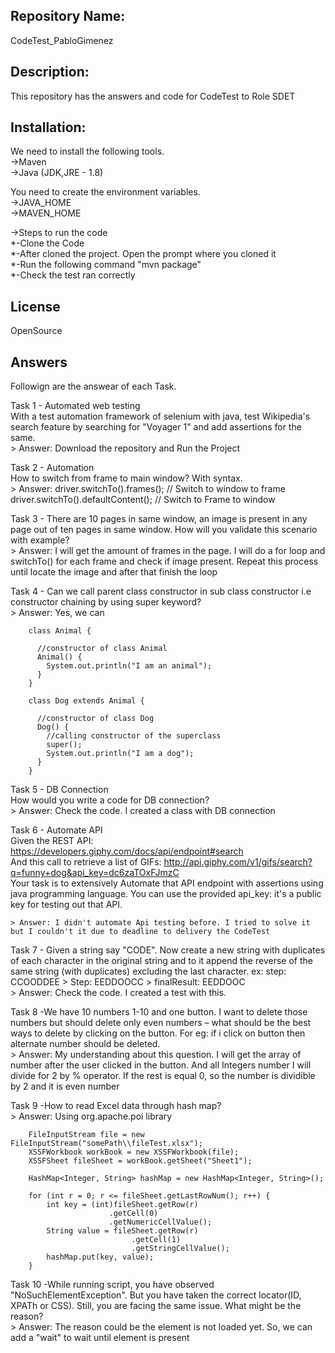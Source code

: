 ## Repository Name: 
CodeTest_PabloGimenez

## Description:
This repository has the answers and code for CodeTest to Role SDET

## Installation:
We need to install the following tools.  
->Maven  
->Java (JDK,JRE - 1.8)

You need to create the environment variables.  
->JAVA_HOME  
->MAVEN_HOME  

->Steps to run the code  
*-Clone the Code  
*-After cloned the project. Open the prompt where you cloned it  
*-Run the following command "mvn package"  
*-Check the test ran correctly

## License 
OpenSource

## Answers
Followign are the answear of each Task.  
  
Task 1 - Automated web testing   
	 With a test automation framework of selenium with java, test Wikipedia's search feature by searching for "Voyager 1" and add assertions for the same.  
	> Answer: Download the repository and Run the Project  
  
Task 2 - Automation  
	 How to switch from frame to main window? With syntax.  
	> Answer:	driver.switchTo().frames();           // Switch to window to frame  
		driver.switchTo().defaultContent();  // Switch to Frame to window  
  
Task 3 - There are 10 pages in same window, an image is present in any page out of ten pages in same window. How will you validate this scenario with example?  
	> Answer: I will get the amount of frames in the page. I will do a for loop and switchTo() for each frame and check if image present. Repeat this process until locate the image and after that finish the loop  
  
Task 4 - Can we call parent class constructor in sub class constructor i.e constructor chaining by using super keyword?  
	> Answer: Yes, we can  
  
		class Animal {  
  
		  //constructor of class Animal  
		  Animal() {  
			System.out.println("I am an animal");  
		  }  
		}  
  
		class Dog extends Animal {  
  
		  //constructor of class Dog  
		  Dog() {  
			//calling constructor of the superclass  
			super();  
			System.out.println("I am a dog");  
		  }  
		}  
		  
Task 5 - DB Connection  
	 How would you write a code for DB connection?  
	> Answer: Check the code. I created a class with DB connection  
  
Task 6 - Automate API   
Given the REST API: https://developers.giphy.com/docs/api/endpoint#search  
And this call to retrieve a list of GIFs: http://api.giphy.com/v1/gifs/search?q=funny+dog&api_key=dc6zaTOxFJmzC  
Your task is to extensively Automate that API endpoint with assertions using java programming language. You can use the provided api_key: it's a public key for testing out that API.  
  
	> Answer: I didn't automate Api testing before. I tried to solve it but I couldn't it due to deadline to delivery the CodeTest   
  
Task 7 - Given a string say "CODE". Now create a new string with duplicates of each character in the original string and to it append the reverse of the same string (with duplicates) excluding the last character.  ex: step: CCOODDEE > Step: EEDDOOCC > finalResult: EEDDOOC  
	> Answer: Check the code. I created a test with this.  
  
Task 8 -We have 10 numbers 1-10 and one button. I want to delete those numbers but should delete only even numbers – what should be the best ways to delete by clicking on the button. For eg: if i click on button then alternate number should be deleted.  
	> Answer: My understanding about this question. I will get the array of number after the user clicked in the button. And all Integers number I will divide for 2 by % operator. If the rest is equal 0, so the number is dividible by 2 and it is even number  
  
Task 9 -How to read Excel data through hash map?  
	> Answer: Using org.apache.poi library  
								
		FileInputStream file = new FileInputStream("somePath\\fileTest.xlsx");  
		XSSFWorkbook workBook = new XSSFWorkbook(file);  
		XSSFSheet fileSheet = workBook.getSheet("Sheet1");  
		  
		HashMap<Integer, String> hashMap = new HashMap<Integer, String>();  
		
		for (int r = 0; r <= fileSheet.getLastRowNum(); r++) {  
			int key = (int)fileSheet.getRow(r)  
						  .getCell(0)  
						  .getNumericCellValue();  
			String value = fileSheet.getRow(r)  
							   .getCell(1)  
							   .getStringCellValue();  
			hashMap.put(key, value);  
		}  
		
Task 10 -While running script, you have observed "NoSuchElementException". But you have taken the correct locator(ID, XPATh or CSS). Still, you are facing the same issue. What might be the reason?  
	> Answer: The reason could be the element is not loaded yet. So, we can add a "wait" to wait until element is present  
 

	


